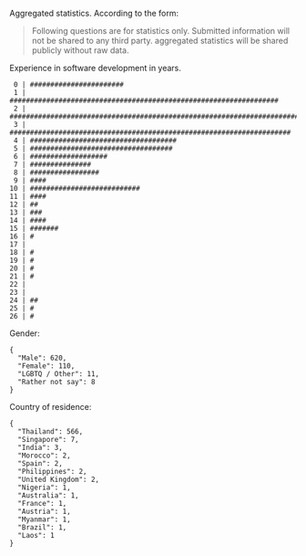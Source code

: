 Aggregated statistics. According to the form:

> Following questions are for statistics only. Submitted information will not be shared to any third party. aggregated statistics will be shared publicly without raw data.

Experience in software development in years.

```
 0 | #######################
 1 | ##################################################################
 2 | #######################################################################################
 3 | #####################################################################
 4 | ####################################
 5 | ###################################
 6 | ###################
 7 | ###############
 8 | #################
 9 | ####
10 | ###########################
11 | ####
12 | ##
13 | ###
14 | ####
15 | #######
16 | #
17 |
18 | #
19 | #
20 | #
21 | #
22 |
23 |
24 | ##
25 | #
26 | #
```

Gender:

```
{
  "Male": 620,
  "Female": 110,
  "LGBTQ / Other": 11,
  "Rather not say": 8
}
```

Country of residence:

```
{
  "Thailand": 566,
  "Singapore": 7,
  "India": 3,
  "Morocco": 2,
  "Spain": 2,
  "Philippines": 2,
  "United Kingdom": 2,
  "Nigeria": 1,
  "Australia": 1,
  "France": 1,
  "Austria": 1,
  "Myanmar": 1,
  "Brazil": 1,
  "Laos": 1
}
```